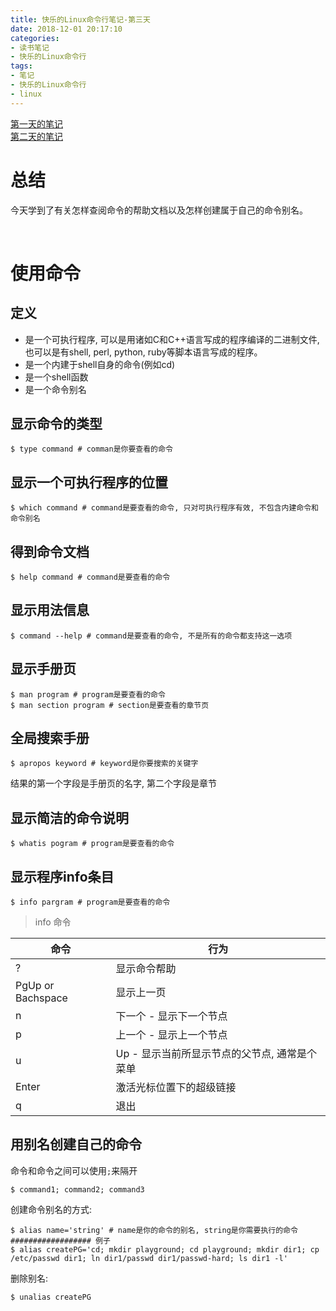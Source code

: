 ```yaml
---
title: 快乐的Linux命令行笔记-第三天
date: 2018-12-01 20:17:10
categories:
- 读书笔记
- 快乐的Linux命令行
tags:
- 笔记
- 快乐的Linux命令行
- linux
---
```


[第一天的笔记](/linux/The_Linux_Command_Line/The-Linux-Command-Line-read-note-1Day.html)<br>[第二天的笔记](/linux/The_Linux_Command_Line/The-Linux-Command-Line-read-note-2Day.html)<br>

# 总结

今天学到了有关怎样查阅命令的帮助文档以及怎样创建属于自己的命令别名。

<!--more-->

<br>

# 使用命令

## 定义

* 是一个可执行程序, 可以是用诸如C和C++语言写成的程序编译的二进制文件, 也可以是有shell, perl, python, ruby等脚本语言写成的程序。
* 是一个内建于shell自身的命令(例如cd)
* 是一个shell函数
* 是一个命令别名

## 显示命令的类型

```shell
$ type command # comman是你要查看的命令
```

## 显示一个可执行程序的位置

```shell
$ which command # command是要查看的命令, 只对可执行程序有效, 不包含内建命令和命令别名
```

## 得到命令文档

```shell
$ help command # command是要查看的命令
```

## 显示用法信息

```shell
$ command --help # command是要查看的命令, 不是所有的命令都支持这一选项
```

## 显示手册页

```shell
$ man program # program是要查看的命令
$ man section program # section是要查看的章节页
```

## 全局搜索手册

```shell
$ apropos keyword # keyword是你要搜索的关键字
```

结果的第一个字段是手册页的名字, 第二个字段是章节

## 显示简洁的命令说明

```shell
$ whatis pogram # program是要查看的命令
```

## 显示程序info条目

```shell
$ info pargram # program是要查看的命令
```

> info 命令

| 命令                | 行为                         |
| ----------------- | -------------------------- |
| ?                 | 显示命令帮助                     |
| PgUp or Bachspace | 显示上一页                      |
| n                 | 下一个 - 显示下一个节点              |
| p                 | 上一个 - 显示上一个节点              |
| u                 | Up - 显示当前所显示节点的父节点, 通常是个菜单 |
| Enter             | 激活光标位置下的超级链接               |
| q                 | 退出                         |

## 用别名创建自己的命令

命令和命令之间可以使用`;`来隔开

```shell
$ command1; command2; command3
```

创建命令别名的方式:

```shell
$ alias name='string' # name是你的命令的别名, string是你需要执行的命令
################## 例子
$ alias createPG='cd; mkdir playground; cd playground; mkdir dir1; cp /etc/passwd dir1; ln dir1/passwd dir1/passwd-hard; ls dir1 -l'
```

删除别名:

```shell
$ unalias createPG
```

